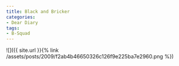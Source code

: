 ```yaml
---
title: Black and Bricker
categories:
- Dear Diary
tags:
- B-Squad
---
```


![]({{ site.url }}{% link /assets/posts/2009/f2ab4b46650326c126f9e225ba7e2960.png %})
